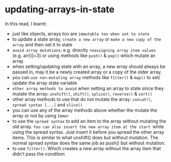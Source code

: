 # updating-arrays-in-state

In this read, I learnt:

- just like objects, arrays too are `immutable too when set to state`
- to update a state array, `create a new array` or `make a new copy of the array` and then set it to state
- `avoid array mutations`: e.g. directly `reassigning array item values` (e.g. arr[i]=3) or using methods like `push()` & `pop()` which mutate an array
- when setting/updating state with an array, a new array should always be passed in, may it be a newly created array or a copy of the older array.
- you can `use non-mutating array` methods like `filter()` & `map()` to set/ update the array state variable
- `other array methods to avoid` when setting an array to state since they mutate the array: `unshift()`, `shift()`, `splice()`, `reverse()` & `sort()`
- other array methods to use that do not mutate the array: `concat()`, `spread syntax [...]` and `slice()`
- you can use any of the array methods above whether the mutate the array or not by using `Immer`
- to use the `spread syntax` to add an item to the array without mutating the old array. `You can also insert the new array item at the start `while using the spread syntax. Just insert it before you spread the other array items. This is similar to what unshift() does but without mutation. The normal spread syntax does the same job as push() but without mutation.
- to use `filter()`. Which creates a new array without the array item that didn't pass the condition
